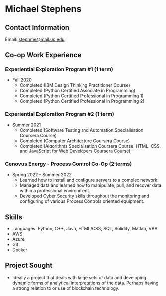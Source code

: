 # Michael Stephens

## Contact Information
Email: stephme@mail.uc.edu

## Co-op Work Experience

### Experiential Exploration Program #1 (1 term)
- Fall 2020
    - Completed (IBM Design Thinking Practitioner Course)
    - Completed (Python Certified Associate in Programming)
    - Completed (Python Certified Professional in Programming 1)
    - Completed (Python Certified Professional in Programming 2)

### Experiential Exploration Program #2 (1 term)
- Summer 2021
    - Completed (Software Testing and Automation Specialisation  Coursera Course)
    - Completed (Computer Architecture Coursera Course)
    - Completed (Algorithms Specialisation  Coursera Course, HTML, CSS, and JavaScript for Web Developers Coursera Course)

### Cenovus Energy - Process Control Co-Op (2 terms)
- Spring 2022 - Summer 2022
    - Learned how to install and configure servers to a complex network.
    - Managed data and learned how to manipulate, pull, and recover data within a professional environment.
    - Developed Cyber Security skills throughout the monitoring and configuring of various Process Controls oriented equipment.

## Skills
- Languages: Python, C++, Java, HTML/CSS, SQL, Solidity, Matlab, VBA
- AWS
- Azure
- Git
- Docker

## Project Sought
- Ideally a project that deals with large sets of data and developing dynamic forms of analytical interpretations of the data. Perhaps having a strong relation to or use of blockchain technology.
